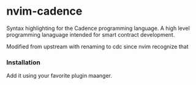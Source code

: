 # nvim-cadence

Syntax highlighting for the Cadence programming language. A high level programming lanaguage intended for smart contract development.

Modified from upstream with renaming to cdc since nvim recognize that

### Installation

Add it using your favorite plugin maanger. 

